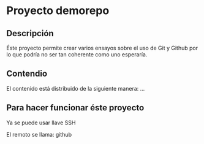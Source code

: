 # Proyecto demorepo

## Descripción

Éste proyecto permite crear varios ensayos sobre el uso de Git y Github por lo que podría no ser tan coherente como uno esperaría.

## Contendio

El contenido está distribuido de la siguiente manera:
...

## Para hacer funcionar éste proyecto
Ya se puede usar llave SSH

El remoto se llama: github
